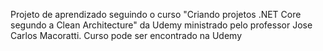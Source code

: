 Projeto de aprendizado seguindo o curso "Criando projetos .NET Core segundo a Clean Architecture" da Udemy ministrado pelo professor Jose Carlos Macoratti.
Curso pode ser encontrado na Udemy

